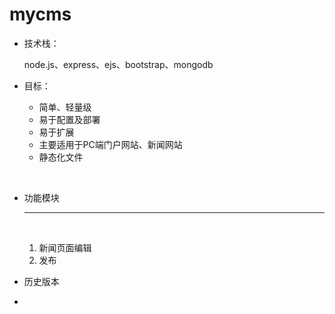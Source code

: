 # mycms

- 技术栈：

  node.js、express、ejs、bootstrap、mongodb

- 目标：

  - 简单、轻量级
  - 易于配置及部署
  - 易于扩展
  - 主要适用于PC端门户网站、新闻网站
  - 静态化文件

  ​

- 功能模块

  ------

  ​

  1. 新闻页面编辑
  2. 发布

- 历史版本

- ​